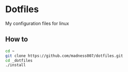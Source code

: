 # Dotfiles

My configuration files for linux

## How to

```bash
cd ~
git clone https://github.com/madness007/dotfiles.git
cd _dotfiles
./install
```
